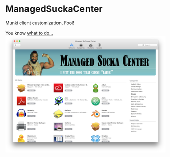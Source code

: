 # ManagedSuckaCenter
Munki client customization, Fool!

You know [what to do...](https://github.com/munki/munki/wiki/Client-Customization) 
![screenshot showing Mr. T.](https://raw.githubusercontent.com/binkleybloom/ManagedSuckaCenter/master/ScreenShot.png)
